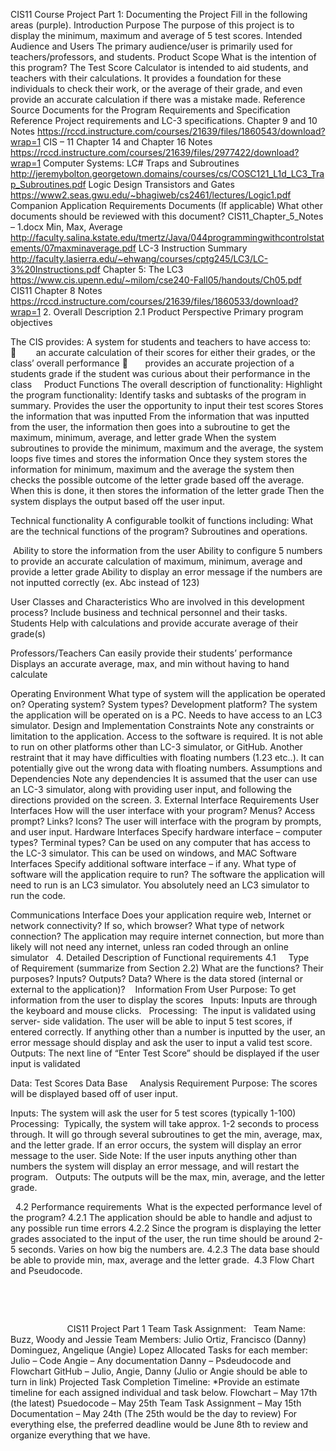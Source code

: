 CIS11 Course Project Part 1: Documenting the Project
Fill in the following areas (purple).
Introduction
Purpose
The purpose of this project is to display the minimum, maximum and average of 5 test scores. 
Intended Audience and Users
The primary audience/user is primarily used for teachers/professors, and students.
Product Scope
What is the intention of this program? 
The Test Score Calculator is intended to aid students, and teachers with their calculations. It provides a foundation for these individuals to check their work, or the average of their grade, and even provide an accurate calculation if there was a mistake made. 
Reference  
Source Documents for the Program Requirements and Specification
Reference Project requirements  and LC-3 specifications.
Chapter 9 and 10 Notes 
https://rccd.instructure.com/courses/21639/files/1860543/download?wrap=1
CIS – 11 Chapter 14 and Chapter 16 Notes 
https://rccd.instructure.com/courses/21639/files/2977422/download?wrap=1
Computer Systems:  LC# Traps and Subroutines 
http://jeremybolton.georgetown.domains/courses/cs/COSC121_L1d_LC3_Trap_Subroutines.pdf
Logic Design Transistors and Gates 
https://www2.seas.gwu.edu/~bhagiweb/cs2461/lectures/Logic1.pdf
Companion Application Requirements Documents (If applicable)
	What other documents should be reviewed with this document?
CIS11_Chapter_5_Notes – 1.docx
Min, Max, Average 
http://faculty.salina.kstate.edu/tmertz/Java/044programmingwithcontrolstatements/07maxminaverage.pdf
LC-3 Instruction Summary 
http://faculty.lasierra.edu/~ehwang/courses/cptg245/LC3/LC-3%20Instructions.pdf
Chapter 5: The LC3 
https://www.cis.upenn.edu/~milom/cse240-Fall05/handouts/Ch05.pdf
CIS11 Chapter 8 Notes https://rccd.instructure.com/courses/21639/files/1860533/download?wrap=1
2. Overall Description
2.1 Product Perspective
Primary program objectives

The CIS provides:
	A system for students and teachers to have access to: 
        an accurate calculation of their scores for either their grades, or the class’ overall performance
       provides an accurate projection of a students grade if the student was curious about their performance in the class
    Product Functions
The overall description of functionality:
Highlight the program functionality: Identify tasks and subtasks of the program in summary.
Provides the user the opportunity to input their test scores 
Stores the information that was inputted 
From the information that was inputted from the user, the information then goes into a subroutine to get the maximum, minimum, average, and letter grade 
When the system subroutines to provide the minimum, maximum and the average, the system loops five times and stores the information 
Once they system stores the information for minimum, maximum and the average the system then checks the possible outcome of the letter grade based off the average. When this is done, it then stores the information of the letter grade 
Then the system displays the output based off the user input. 

Technical functionality
A configurable toolkit of functions including: 
What are the technical functions of the program? Subroutines and operations.
	
 Ability to store the information from the user 
Ability to configure 5 numbers to provide an accurate calculation of maximum, minimum, average and provide a letter grade 
Ability to display an error message if the numbers are not inputted correctly (ex. Abc instead of 123) 

User Classes and Characteristics
Who are involved in this development process? Include business and technical personnel and their tasks.
Students
Help with calculations and provide accurate average of their grade(s)

Professors/Teachers 
Can easily provide their students’ performance
Displays an accurate average, max, and min without having to hand calculate 
  
Operating Environment
What type of system will the application be operated on? Operating system? System types? Development platform? 
The system the application will be operated on is a PC. Needs to have access to an LC3 simulator. 
Design and Implementation Constraints
Note any constraints or limitation to the application.
Access to the software is required. It is not able to run on other platforms other than LC-3 simulator, or GitHub. Another restraint that it may have difficulties with floating numbers (1.23 etc..). It can potentially give out the wrong data with floating numbers. 
Assumptions and Dependencies
Note any dependencies
 It is assumed that the user can use an LC-3 simulator, along with providing user input, and following the directions provided on the screen. 
3. External Interface Requirements
User Interfaces
How will the user interface with your program? Menus? Access prompt? Links? Icons?
	The user will interface with the program by prompts, and user input. 
Hardware Interfaces
Specify hardware interface – computer types? Terminal types? 
Can be used on any computer that has access to the LC-3 simulator. This can be used on windows, and MAC
Software Interfaces
Specify additional software interface – if any. What type of software will the application require to run?
The software the application will need to run is an LC3 simulator. You absolutely need an LC3 simulator to run the code. 

Communications Interface
Does your application require web, Internet or network connectivity? If so, which browser? What type of network connection?
The application may require internet connection, but more than likely will not need any internet, unless ran coded through an online simulator 
 
4. Detailed Description of Functional requirements
4.1     Type of Requirement (summarize from Section 2.2)
What are the functions? Their purposes? Inputs? Outputs? Data? Where is the data stored (internal or external to the application)? 
 
Information From User 
Purpose: To get information from the user to display the scores
 
Inputs: Inputs are through the keyboard and mouse clicks.
 
Processing:  The input is validated using server- side validation. The user will be able to input 5 test scores, if entered correctly. If anything other than a number is inputted by the user, an error message should display and ask the user to input a valid test score. 
 
Outputs: The next line of “Enter Test Score” should be displayed if the        user input is validated 

Data: Test Scores Data Base 
 
 
Analysis Requirement
Purpose: The scores will be displayed based off of user input. 

Inputs: The system will ask the user for 5 test scores (typically 1-100)
 
Processing:  Typically, the system will take approx. 1-2 seconds to process through. It will go through several subroutines to get the min, average, max, and the letter grade. If an error occurs, the system will display an error message to the user. 
Side Note: If the user inputs anything other than numbers the system will display an error message, and will restart the program.
 
Outputs: The outputs will be the max, min, average, and the letter grade.


 
4.2 Performance requirements
 What is the expected performance level of the program?
4.2.1 The application should be able to handle and adjust to any possible run time errors 
4.2.2 Since the program is displaying the letter grades associated to the input of the user, the run time should be around 2-5 seconds. Varies on how big the numbers are. 
4.2.3 The data base should be able to provide min, max, average and the letter grade. 
 4.3 Flow Chart and Pseudocode.




























 

	
 
 
 
 
 
 
 
 
 
 
 
 
 
 
 
 
 

	
 
 
 
 
 
 
 
 
 
 
 
 CIS11 Project Part 1 Team Task Assignment:
 
Team Name: Buzz, Woody and Jessie
Team Members: Julio Ortiz, Francisco (Danny) Dominguez, Angelique (Angie) Lopez
Allocated Tasks for each member:
Julio – Code
Angie – Any documentation
Danny – Psdeudocode and Flowchart
GitHub – Julio, Angie, Danny (Julio or Angie should be able to turn in link)
Projected Task Completion Timeline: *Provide an estimate timeline for each assigned individual and task below.
Flowchart – May 17th (the latest)
Psuedocode – May 25th
Team Task Assignment – May 15th
Documentation – May 24th (The 25th would be the day to review)
For everything else, the preferred deadline would be June 8th to review and organize everything that we have.
 
 




